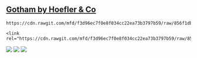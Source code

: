 ## [Gotham by Hoefler & Co](https://www.typography.com/fonts/gotham/overview/)

```
https://cdn.rawgit.com/mfd/f3d96ec7f0e8f034cc22ea73b3797b59/raw/856f1dbb8d807aabceb80b6d4f94b464df461b3e/gotham.css

<link rel="https://cdn.rawgit.com/mfd/f3d96ec7f0e8f034cc22ea73b3797b59/raw/856f1dbb8d807aabceb80b6d4f94b464df461b3e/gotham.css">

```

![](https://rawgit.com/mfd/f3d96ec7f0e8f034cc22ea73b3797b59/raw/8e8f0c08356d984ef212e02beab979ceb849f097/Gotham_Cyrillic.jpg)
![](https://rawgit.com/mfd/f3d96ec7f0e8f034cc22ea73b3797b59/raw/59c47cc97997c2f06f67175e1b5718ee54cc0aa5/gotham_cell_21-67a7d961a2769036dc177455b7e2abbd.png)
![](https://rawgit.com/mfd/f3d96ec7f0e8f034cc22ea73b3797b59/raw/59c47cc97997c2f06f67175e1b5718ee54cc0aa5/gotham_cell_18-c093daa9500abeca4395a8816f1847e3.png)
